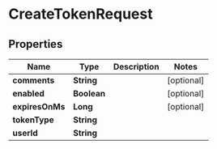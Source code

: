 # CreateTokenRequest

## Properties
Name | Type | Description | Notes
------------ | ------------- | ------------- | -------------
**comments** | **String** |  |  [optional]
**enabled** | **Boolean** |  |  [optional]
**expiresOnMs** | **Long** |  |  [optional]
**tokenType** | **String** |  | 
**userId** | **String** |  | 
